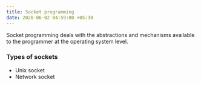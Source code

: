 ```yaml
---
title: Socket programming
date: 2020-06-02 04:59:00 +05:30
---
```


Socket programming deals with the abstractions and mechanisms available to the programmer at the operating system level. 

### Types of sockets
* Unix socket
* Network socket